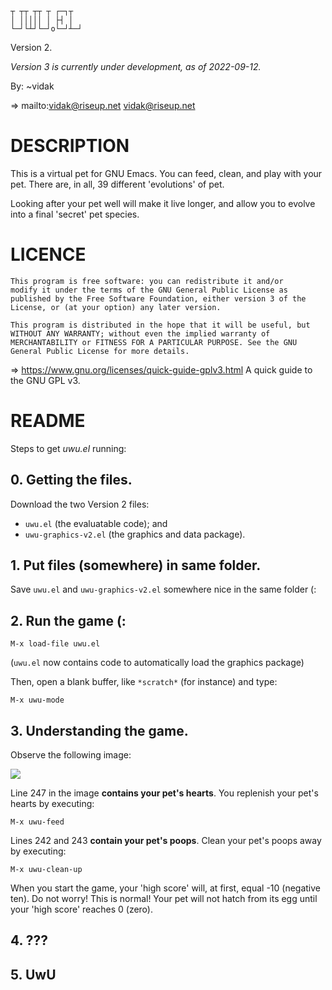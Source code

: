 
```
┬ ┬┬ ┬┬ ┬ ┌─┐┬ 
│ │││││ │ ├┤ │ 
└─┘└┴┘└─┘o└─┘┴─┘
```

Version 2.

_Version 3 is currently under development, as of 2022-09-12._

By: ~vidak

=> mailto:vidak@riseup.net vidak@riseup.net

# DESCRIPTION

This is a virtual pet for GNU Emacs. You can feed, clean, and play
with your pet. There are, in all, 39 different 'evolutions' of pet.

Looking after your pet well will make it live longer, and allow you to
evolve into a final 'secret' pet species.

# LICENCE

``` 
This program is free software: you can redistribute it and/or
modify it under the terms of the GNU General Public License as
published by the Free Software Foundation, either version 3 of the
License, or (at your option) any later version.

This program is distributed in the hope that it will be useful, but
WITHOUT ANY WARRANTY; without even the implied warranty of
MERCHANTABILITY or FITNESS FOR A PARTICULAR PURPOSE. See the GNU
General Public License for more details.
```

=> https://www.gnu.org/licenses/quick-guide-gplv3.html A quick guide to the GNU GPL v3.

# README

Steps to get *uwu.el* running:

## 0. Getting the files.

Download the two Version 2 files:

- `uwu.el` (the evaluatable code); and 
- `uwu-graphics-v2.el` (the graphics and data package).

## 1. Put files (somewhere) in same folder.

Save `uwu.el` and `uwu-graphics-v2.el` somewhere nice in the same folder (:

## 2. Run the game (:

```
M-x load-file uwu.el
```
(`uwu.el` now contains code to automatically load the graphics package)

Then, open a blank buffer, like `*scratch*` (for instance) and type:

```
M-x uwu-mode
```

## 3. Understanding the game.

Observe the following image:

![](https://img.itch.zone/aW1nLzg2NDU3MzEucG5n/original/tnMX9I.png)

Line 247 in the image **contains your pet's hearts**. You replenish
your pet's hearts by executing:

```
M-x uwu-feed
```

Lines 242 and 243 **contain your pet's poops**. Clean your pet's poops
away by executing:

```
M-x uwu-clean-up
```

When you start the game, your 'high score' will, at first, equal
-10 (negative ten). Do not worry! This is normal! Your pet will not
hatch from its egg until your 'high score' reaches 0 (zero).

## 4. ???

## 5. UwU
